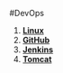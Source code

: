 #DevOps
1. <a href="https://github.com/kmp59/DevOps/tree/master/Linux"> **Linux** </a>
2. <a href="https://github.com/kmp59/DevOps/tree/master/GitHub"> **GitHub** </a>
3. <a href="https://github.com/kmp59/DevOps/tree/master/Jenkins"> **Jenkins** </a>
4. <a href="https://github.com/kmp59/DevOps/tree/master/Tomcat"> **Tomcat** </a>
